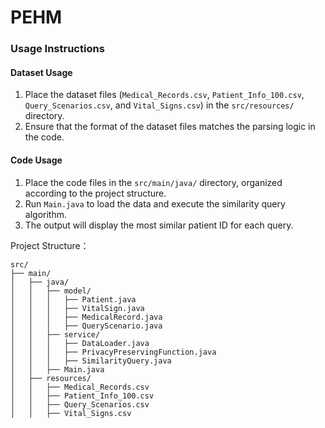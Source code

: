 # PEHM
### **Usage Instructions**

#### **Dataset Usage**

1. Place the dataset files (`Medical_Records.csv`, `Patient_Info_100.csv`, `Query_Scenarios.csv`, and `Vital_Signs.csv`) in the `src/resources/` directory.
2. Ensure that the format of the dataset files matches the parsing logic in the code.

#### **Code Usage**

1. Place the code files in the `src/main/java/` directory, organized according to the project structure.
2. Run `Main.java` to load the data and execute the similarity query algorithm.
3. The output will display the most similar patient ID for each query.


Project Structure：
```
src/
├── main/
│   ├── java/
│   │   ├── model/
│   │   │   ├── Patient.java
│   │   │   ├── VitalSign.java
│   │   │   ├── MedicalRecord.java
│   │   │   ├── QueryScenario.java
│   │   ├── service/
│   │   │   ├── DataLoader.java
│   │   │   ├── PrivacyPreservingFunction.java
│   │   │   ├── SimilarityQuery.java
│   │   ├── Main.java
│   ├── resources/
│   │   ├── Medical_Records.csv
│   │   ├── Patient_Info_100.csv
│   │   ├── Query_Scenarios.csv
│   │   ├── Vital_Signs.csv
```
